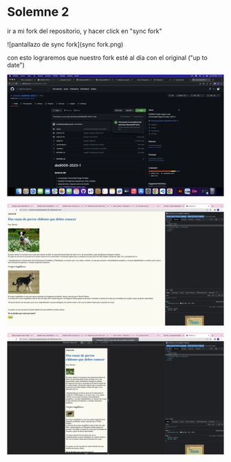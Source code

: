 # Solemne 2
ir a mi fork del repositorio, y hacer click en "sync fork"

![pantallazo de sync fork](sync fork.png)

con esto lograremos que nuestro fork esté al día con el original ("up to date")

![pantallazo de up to date](pantallazo_github.png)

![captura 1](pantallazo1.png)

![captura 2](pantallazo2.png)
